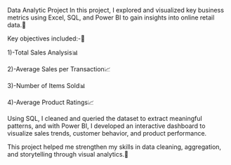 
Data Analytic Project
In this project, I explored and visualized key business metrics using Excel, SQL, and Power BI to gain insights into online retail data.📑

Key objectives included:-📌

1)-Total Sales Analysis📊

2)-Average Sales per Transaction📈

3)-Number of Items Sold📊

4)-Average Product Ratings📈

Using SQL, I cleaned and queried the dataset to extract meaningful patterns, and with Power BI, I developed an interactive dashboard to visualize sales trends, customer behavior, and product performance.

This project helped me strengthen my skills in data cleaning, aggregation, and storytelling through visual analytics.🎯
